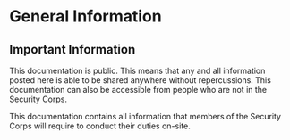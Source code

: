 # General Information

## Important Information

This documentation is public. This means that any and all information posted here is able to be shared anywhere without repercussions. This documentation can also be accessible from people who are not in the Security Corps.

This documentation contains all information that members of the Security Corps will require to conduct their duties on-site.